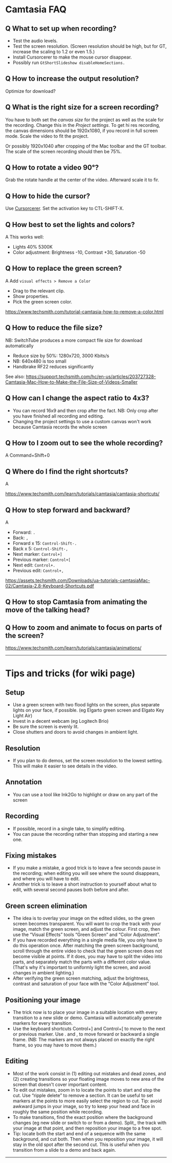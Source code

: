 # Camtasia FAQ

## Q What to set up when recording?

- Test the audio levels.
- Test the screen resolution. (Screen resolution should be high, but for GT, increase the scaling to 1.2 or even 1.5.)
- Install Cursorcerer to make the mouse cursor disappear.
- Possibly run `GtShortSlideshow disableHomeSections.`


## Q How to increase the output resolution?

Optimize for download?

## Q What is the right size for a screen recording?

You have to both set the *canvas size* for the project as well as the scale for the recording. Change this in the *Project settings*.
To get hi res recording, the canvas dimensions should be 1920x1080, if you record in full screen mode. Scale the video to fit the project.

Or possibly 1920x1040 after cropping of the Mac toolbar and the GT toolbar. The scale of the screen recording should then be 75%. 

## Q How to rotate a video 90°?

Grab the rotate handle at the center of the video. Afterward scale it to fir.

## Q How to hide the cursor?

Use [Cursorcerer](http://doomlaser.com/cursorcnerer-hide-your-cursor-at-will/).
Set the activation key to CTL-SHIFT-X.

## Q How best to set the lights and colors?

A This works well:
- Lights 40% 5300K
- Color adjustment: Brightness -10, Contrast +30, Saturation -50

## Q How to replace the green screen?

A Add `visual effects > Remove a Color`
- Drag to the relevant clip.
- Show properties.
- Pick the green screen color.

https://www.techsmith.com/tutorial-camtasia-how-to-remove-a-color.html

## Q How to reduce the file size?

NB: SwitchTube produces a more compact file size for download automatically

- Reduce size by 50%: 1280x720, 3000 Kbits/s
- NB: 640x480 is too small
- Handbrake RF22 reduces significantly

See also: 
https://support.techsmith.com/hc/en-us/articles/203727328-Camtasia-Mac-How-to-Make-the-File-Size-of-Videos-Smaller

## Q How can I change the aspect ratio to 4x3?

- You can record 16x9 and then crop after the fact. NB: Only crop after you have finished all recording and editing.
- Changing the project settings to use a custom canvas won't work because Camtasia records the whole screen

## Q How to I zoom out to see the whole recording?

A Command+Shift+0

## Q Where do I find the right shortcuts?

A 

https://www.techsmith.com/learn/tutorials/camtasia/camtasia-shortcuts/

## Q How to step forward and backward?

A 
- Forward: `.`
- Back: `,`
- Forward x 15: `Control-Shift-.`
- Back x 5: `Control-Shift-,`
- Next marker: `Control+]`
- Previous marker: `Control+[`
- Next edit: `Control+.`
- Previous edit: `Control+,`

https://assets.techsmith.com/Downloads/ua-tutorials-camtasiaMac-02/Camtasia-2.8-Keyboard-Shortcuts.pdf

## Q How to stop Camtasia from animating the move of the talking head?

## Q How to zoom and animate to focus on parts of the screen?

https://www.techsmith.com/learn/tutorials/camtasia/animations/

---
# Tips and tricks (for wiki page)

## Setup
- Use a green screen with two flood lights on the screen, plus separate lights on your face, if possible. (eg Elgarto green screen and Elgato Key Light Air)
- Invest in a decent webcam (eg Logitech Brio)
- Be sure the screen is evenly lit.
- Close shutters and doors to avoid changes in ambient light.

## Resolution
- If you plan to do demos, set the screen resolution to the lowest setting. This will make it easier to see details in the video.

## Annotation
- You can use a tool like Ink2Go to highlight or draw on any part of the screen

## Recording
- If possible, record in a single take, to simplify editing.
- You can pause the recording rather than stopping and starting a new one.

## Fixing mistakes
- If you make a mistake, a good trick is to leave a few seconds pause in the recording; when editing you will see where the sound disappears, and where you will have to edit.
- Another trick is to leave a short instruction to yourself about what to edit, with several second pauses both before and after.

## Green screen elimination
- The idea is to overlay your image on the edited slides, so the green screen becomes transparent. You will want to crop the track with your image, match the green screen, and adjust the colour. First crop, then use the “Visual Effects” tools “Green Screen” and “Color Adjustment”.
- If you have recorded everything in a single media file, you only have to do this operation once. After matching the green screen background, scroll through the entire video to check that the green screen does not become visible at points. If it does, you may have to split the video into parts, and separately match the parts with a different color value. (That's why it's important to uniformly light the screen, and avoid changes in ambient lighting.)
- After verifying the green screen matching, adjust the brightness, contrast and saturation of your face with the “Color Adjustment” tool.

## Positioning your image
- The trick now is to place your image in a suitable location with every transition to a new slide or demo. Camtasia will automatically generate markers for every transition.
- Use the keyboard shortcuts Control+] and Control+[ to move to the next or previous marker. Use . and , to move forward or backward a single frame. (NB: The markers are not always placed on exactly the right frame, so you may have to move them.)

## Editing
- Most of the work consist in (1) editing out mistakes and dead zones, and (2) creating transitions so your floating image moves to new area of the screen that doesn't cover important content.
- To edit out mistakes, zoom in to locate the points to start and stop the cut. Use “ripple delete” to remove a section. It can be useful to set markers at the points to more easily select the region to cut. Tip: avoid awkward jumps in your image, so try to keep your head and face in roughly the same position while recording.
- To make transitions, find the exact position where the background changes (eg new slide or switch to or from a demo). Split,, the track with your image at that point, and then reposition your image to a free spot.
- Tip: locate both the start and end of a sequence with the same background, and cut both. Then when you reposition your image, it will stay in the old spot after the second cut. This is useful when you transition from a slide to a demo and back again.


---
